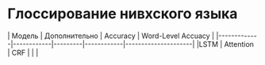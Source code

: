 # Глоссирование нивхского языка



| Модель      | Дополнительно        | Accuracy   | Word-Level Accuacy |
|-------------|------------|---------|------------|---------------------|
|LSTM         | Attention  |  CRF    |            |                     |
